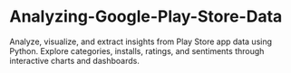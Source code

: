 # Analyzing-Google-Play-Store-Data
Analyze, visualize, and extract insights from Play Store app data using Python. Explore categories, installs, ratings, and sentiments through interactive charts and dashboards.
